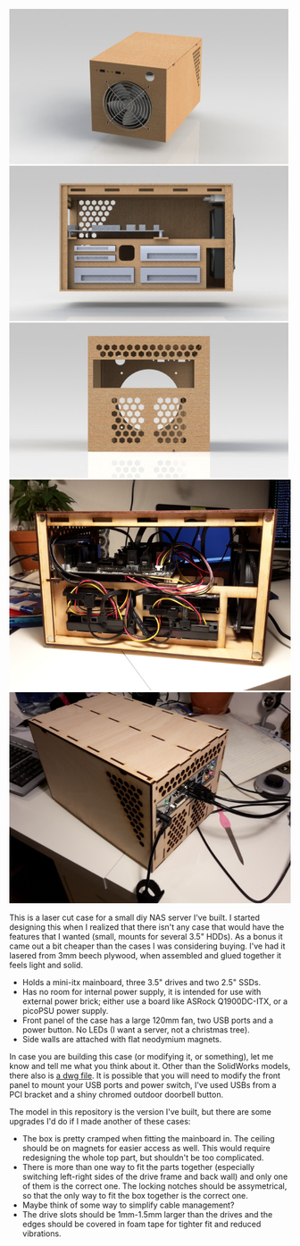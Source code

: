 ![Overview render](https://github.com/bluecube/nas-case/blob/master/img/overview.JPG)
![Side render with opened wall](https://github.com/bluecube/nas-case/blob/master/img/side-open.JPG)
![Back render](https://github.com/bluecube/nas-case/blob/master/img/back-empty.JPG)
![Inside photo](https://github.com/bluecube/nas-case/blob/master/img/inside-photo.jpg)
![Back photo](https://github.com/bluecube/nas-case/blob/master/img/back-photo.jpg)

This is a laser cut case for a small diy NAS server I've built.
I started designing this when I realized that there isn't any case that would have the features that I wanted (small,
mounts for several 3.5" HDDs).
As a bonus it came out a bit cheaper than the cases I was considering buying.
I've had it lasered from 3mm beech plywood, when assembled and glued together it feels light and solid.

- Holds a mini-itx mainboard, three 3.5" drives and two 2.5" SSDs.
- Has no room for internal power supply, it is intended for use with external power brick; either use a board like ASRock Q1900DC-ITX, or a picoPSU power supply.
- Front panel of the case has a large 120mm fan, two USB ports and a power button. No LEDs (I want a server, not a christmas tree).
- Side walls are attached with flat neodymium magnets.

In case you are building this case (or modifying it, or something), let me know and tell me what you think about it.
Other than the SolidWorks models, there also is [a dwg file](https://github.com/bluecube/nas-case/blob/master/img/laser.DWG?raw=true).
It is possible that you will need to modify the front panel to mount your USB ports and power switch, I've used USBs from a PCI bracket and a shiny chromed outdoor doorbell button.

The model in this repository is the version I've built, but there are some upgrades I'd do if I made another of these cases:

- The box is pretty cramped when fitting the mainboard in. The ceiling should be on magnets for easier access as well.
  This would require redesigning the whole top part, but shouldn't be too complicated.
- There is more than one way to fit the parts together (especially switching left-right sides of the drive frame and back wall)
  and only one of them is the correct one.
  The locking notches should be assymetrical, so that the only way to fit the box together is the correct one.
- Maybe think of some way to simplify cable management?
- The drive slots should be 1mm-1.5mm larger than the drives and the edges should be covered in foam tape for tighter fit and reduced vibrations.
